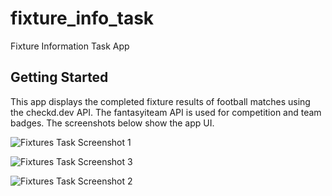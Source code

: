 # fixture_info_task

Fixture Information Task App

## Getting Started

This app displays the completed fixture results of football matches using the checkd.dev API. The fantasyiteam API is used for competition and team badges. The screenshots below show the app UI.



![Fixtures Task Screenshot 1](https://user-images.githubusercontent.com/25490095/173336730-497573a8-98e0-4d13-8989-3def1488d26d.png)

![Fixtures Task Screenshot 3](https://user-images.githubusercontent.com/25490095/173336834-348af430-d86e-488a-a502-f3d17ef46dee.png)

![Fixtures Task Screenshot 2](https://user-images.githubusercontent.com/25490095/173336853-ef1e7651-e16d-479d-95fb-8d5b49bc15d1.png)
